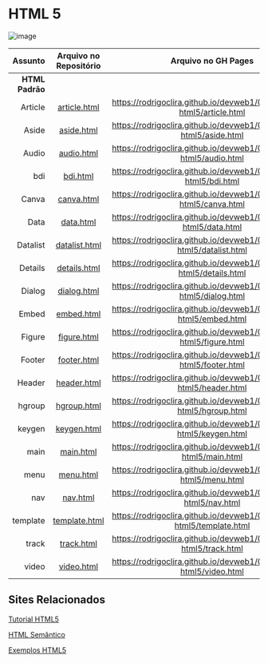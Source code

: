 
# HTML 5

![image](https://user-images.githubusercontent.com/276077/140682013-9a1d829e-a3e7-4f3b-9889-7506de5f3778.png)



Assunto| Arquivo no Repositório | Arquivo no GH Pages
---:|:---:|:---:|
**HTML Padrão** |  | 
Article | [article.html](https://github.com/rodrigoclira/devweb1/blob/main/02_html/tags-html5/article.html)| https://rodrigoclira.github.io/devweb1/02_html/tags-html5/article.html
Aside | [aside.html](https://github.com/rodrigoclira/devweb1/blob/main/02_html/tags-html5/aside.html)| https://rodrigoclira.github.io/devweb1/02_html/tags-html5/aside.html
Audio | [audio.html](https://github.com/rodrigoclira/devweb1/blob/main/02_html/tags-html5/audio.html)| https://rodrigoclira.github.io/devweb1/02_html/tags-html5/audio.html
bdi | [bdi.html](https://github.com/rodrigoclira/devweb1/blob/main/02_html/tags-html5/bdi.html)| https://rodrigoclira.github.io/devweb1/02_html/tags-html5/bdi.html
Canva | [canva.html](https://github.com/rodrigoclira/devweb1/blob/main/02_html/tags-html5/canva.html)| https://rodrigoclira.github.io/devweb1/02_html/tags-html5/canva.html
Data | [data.html](https://github.com/rodrigoclira/devweb1/blob/main/02_html/tags-html5/data.html)| https://rodrigoclira.github.io/devweb1/02_html/tags-html5/data.html
Datalist | [datalist.html](https://github.com/rodrigoclira/devweb1/blob/main/02_html/tags-html5/datalist.html)| https://rodrigoclira.github.io/devweb1/02_html/tags-html5/datalist.html
Details | [details.html](https://github.com/rodrigoclira/devweb1/blob/main/02_html/tags-html5/details.html)| https://rodrigoclira.github.io/devweb1/02_html/tags-html5/details.html
Dialog | [dialog.html](https://github.com/rodrigoclira/devweb1/blob/main/02_html/tags-html5/dialog.html)| https://rodrigoclira.github.io/devweb1/02_html/tags-html5/dialog.html
Embed | [embed.html](https://github.com/rodrigoclira/devweb1/blob/main/02_html/tags-html5/embed.html)| https://rodrigoclira.github.io/devweb1/02_html/tags-html5/embed.html
Figure | [figure.html](https://github.com/rodrigoclira/devweb1/blob/main/02_html/tags-html5/figure.html)| https://rodrigoclira.github.io/devweb1/02_html/tags-html5/figure.html
Footer | [footer.html](https://github.com/rodrigoclira/devweb1/blob/main/02_html/tags-html5/footer.html)| https://rodrigoclira.github.io/devweb1/02_html/tags-html5/footer.html
Header | [header.html](https://github.com/rodrigoclira/devweb1/blob/main/02_html/tags-html5/header.html)| https://rodrigoclira.github.io/devweb1/02_html/tags-html5/header.html
hgroup | [hgroup.html](https://github.com/rodrigoclira/devweb1/blob/main/02_html/tags-html5/hgroup.html)| https://rodrigoclira.github.io/devweb1/02_html/tags-html5/hgroup.html
keygen | [keygen.html](https://github.com/rodrigoclira/devweb1/blob/main/02_html/tags-html5/keygen.html)| https://rodrigoclira.github.io/devweb1/02_html/tags-html5/keygen.html
main | [main.html](https://github.com/rodrigoclira/devweb1/blob/main/02_html/tags-html5/main.html)| https://rodrigoclira.github.io/devweb1/02_html/tags-html5/main.html
menu | [menu.html](https://github.com/rodrigoclira/devweb1/blob/main/02_html/tags-html5/menu.html)| https://rodrigoclira.github.io/devweb1/02_html/tags-html5/menu.html
nav | [nav.html](https://github.com/rodrigoclira/devweb1/blob/main/02_html/tags-html5/nav.html)| https://rodrigoclira.github.io/devweb1/02_html/tags-html5/nav.html
template | [template.html](https://github.com/rodrigoclira/devweb1/blob/main/02_html/tags-html5/template.html)| https://rodrigoclira.github.io/devweb1/02_html/tags-html5/template.html
track | [track.html](https://github.com/rodrigoclira/devweb1/blob/main/02_html/tags-html5/track.html)| https://rodrigoclira.github.io/devweb1/02_html/tags-html5/track.html
video | [video.html](https://github.com/rodrigoclira/devweb1/blob/main/02_html/tags-html5/video.html)| https://rodrigoclira.github.io/devweb1/02_html/tags-html5/video.html



<!--
Abaixo é exibido um layout padrão do HTML5
 ![Layout Padrão HTML5](https://user-images.githubusercontent.com/276077/140681846-ae4d60fa-f5f8-4705-afe3-2cdbb7ba8bea.png) -->

## Sites Relacionados

[Tutorial HTML5](https://www.freetimelearning.com/html5/index.php)

[HTML Semântico](https://www.devmedia.com.br/html-semantico-conheca-os-elementos-semanticos-da-html5/38065)

[Exemplos HTML5](https://www.freetimelearning.com/references/basic-website.php)
